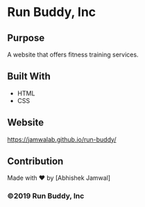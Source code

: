 # Run Buddy, Inc

## Purpose
A website that offers fitness training services.

## Built With
* HTML
* CSS

## Website
https://jamwalab.github.io/run-buddy/

## Contribution
Made with ❤️ by [Abhishek Jamwal]

### ©️2019 Run Buddy, Inc 

